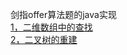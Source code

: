 

剑指offer算法题的java实现
<br>[1，二维数组中的查找](https://github.com/xdwmx/JianZhiOffer/blob/master/src/com/Arrays/%E6%95%B0%E7%BB%84%E4%B8%AD%E9%87%8D%E5%A4%8D%E7%9A%84%E6%95%B0%E5%AD%97)
<br>[2，二叉树的重建](src/com/Tree/二叉树重建)
